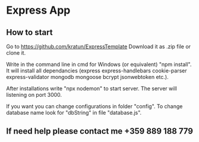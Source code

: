 # Express App

## How to start
Go to https://github.com/kratun/ExpressTemplate
Download it as .zip file or clone it. 

Write in the command line in cmd for Windows (or equivalent) "npm install". It will install all dependancies (express express-handlebars cookie-parser express-validator mongodb mongoose bcrypt jsonwebtoken etc.).

After installations write "npx nodemon" to start server. The server will listening on port 3000.

If you want you can change configurations in folder "config". To change database name look for "dbString" in file "database.js".

## If need help please contact me +359 889 188 779
